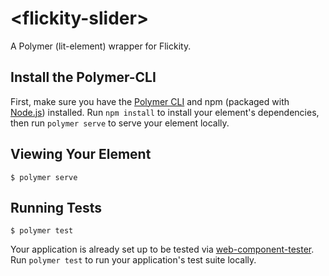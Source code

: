 # \<flickity-slider\>

A Polymer (lit-element) wrapper for Flickity.

## Install the Polymer-CLI

First, make sure you have the [Polymer CLI](https://www.npmjs.com/package/polymer-cli) and npm (packaged with [Node.js](https://nodejs.org)) installed. Run `npm install` to install your element's dependencies, then run `polymer serve` to serve your element locally.

## Viewing Your Element

```
$ polymer serve
```

## Running Tests

```
$ polymer test
```

Your application is already set up to be tested via [web-component-tester](https://github.com/Polymer/web-component-tester). Run `polymer test` to run your application's test suite locally.


<custom-element-demo>
  <template>
    <link rel='stylesheet' href='./node_modules/flickity/dist/flickity.min.css'>
    <script type='module' src='./flickity-slider.js'></script>
    <flickity-slider>
      <img src='https://picsum.photos/800/500/?random'>
      <img src='https://picsum.photos/800/500/?random'>
      <img src='https://picsum.photos/800/500/?random'>
    </flickity-slider>
  </template>
</custom-element-demo>